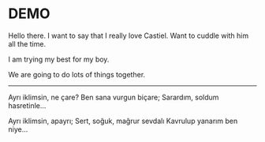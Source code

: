 # DEMO


Hello there. I want to say that I really love Castiel. Want to cuddle with him all the time.

I am trying my best for my boy.

We are going to do lots of things together.

---

Ayrı iklimsin, ne çare?
Ben sana vurgun biçare;
Sarardım, soldum hasretinle...

Ayrı iklimsin, apayrı;
Sert, soğuk, mağrur sevdalı
Kavrulup yanarım ben niye...
